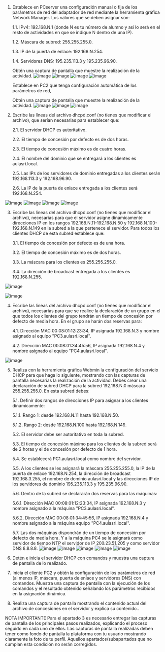 1.	Establece en PCserver una configuración manual o fija de los parámetros de red del adaptador de red mediante la herramienta gráfica Network Manager. Los valores que se deben asignar son:

     1.1.	IPv4: 192.168.N.1 (donde N es tu número de alumno y así lo será en el resto de actividades en que se indique N dentro de una IP).
  	     	
     1.2.	Máscara de subred: 255.255.255.0.
  	
     1.3.	IP de la puerta de enlace: 192.168.N.254.
  	
     1.4.	Servidores DNS: 195.235.113.3 y 195.235.96.90.
  	
      Obtén una captura de pantalla que muestre la realización de la actividad.
  	![image](https://github.com/rolando1803/Administrador_de_sistemas_informaticos_de_red/assets/55965131/6ac8a6ce-0ff9-4538-a890-a40db1831d8c)
![image](https://github.com/rolando1803/Administrador_de_sistemas_informaticos_de_red/assets/55965131/a1266258-35d5-432a-b855-1f0175464b7c)
![image](https://github.com/rolando1803/Administrador_de_sistemas_informaticos_de_red/assets/55965131/67520de2-3998-4c6e-9b06-26091babdead)
![image](https://github.com/rolando1803/Administrador_de_sistemas_informaticos_de_red/assets/55965131/79cf24f2-348f-44ce-8278-bd4c453969b6)

  	
      Establece en PC2 que tenga configuración automática de los parámetros de red,
  	
      Obtén una captura de pantalla que muestre la realización de la actividad.
![image](https://github.com/rolando1803/Administrador_de_sistemas_informaticos_de_red/assets/55965131/bc8cb75d-02e0-443d-aff9-fa2da7ca01c3)
![image](https://github.com/rolando1803/Administrador_de_sistemas_informaticos_de_red/assets/55965131/79087ad2-ccc1-4cc6-a3fd-7cddac5d7993)
![image](https://github.com/rolando1803/Administrador_de_sistemas_informaticos_de_red/assets/55965131/ec9f2707-0eb0-46be-a44c-49aaeef3d855)


2.	Escribe las líneas del archivo dhcpd.conf (no tienes que modificar el archivo), que serían necesarias para establecer que:

    2.1.	El servidor DHCP es autoritativo.
    
    2.2.	El tiempo de concesión por defecto es de dos horas.
    
    2.3.	El tiempo de concesión máximo es de cuatro horas.
    
    2.4.	El nombre del dominio que se entregará a los clientes es aulasri.local.
    
    2.5.	Las IPs de los servidores de dominio entregadas a los clientes serán 192.168.113.3 y 192.168.96.90.
    
    2.6.	La IP de la puerta de enlace entregada a los clientes será 192.168.N.254.

   ![image](https://github.com/rolando1803/Administrador_de_sistemas_informaticos_de_red/assets/55965131/c5772a84-b7ba-4daf-bc8c-a72eebce57dd)
![image](https://github.com/rolando1803/Administrador_de_sistemas_informaticos_de_red/assets/55965131/abc10c0e-68a4-4ade-ab2a-0c561bc84a00)
![image](https://github.com/rolando1803/Administrador_de_sistemas_informaticos_de_red/assets/55965131/494a0dca-1def-4ddb-925e-eba736c85903)
![image](https://github.com/rolando1803/Administrador_de_sistemas_informaticos_de_red/assets/55965131/c3dab55a-f790-44d3-9ef3-9285dd2e162d)

  	
3.	Escribe las líneas del archivo dhcpd.conf (no tienes que modificar el archivo), necesarias para que el servidor asigne dinámicamente direcciones IP en los rangos 192.168.N.11-192.168.N.50 y 192.168.N.100-     192.168.N.149 en la subred a la que pertenece el servidor. Para todos los clientes DHCP de esta subred establece que:

    3.1.	El tiempo de concesión por defecto es de una hora.
  	
    3.2.	El tiempo de concesión máximo es de dos horas.
  	
    3.3.	La máscara para los clientes es 255.255.255.0.
  	
    3.4.	La dirección de broadcast entregada a los clientes es 192.168.N.255.

 ![image](https://github.com/rolando1803/Administrador_de_sistemas_informaticos_de_red/assets/55965131/1c87afcd-4690-4618-80b0-42a4f4d5f60c)

   ![image](https://github.com/rolando1803/Administrador_de_sistemas_informaticos_de_red/assets/55965131/d3ca8deb-bf45-4489-83dd-f3e5a9cb9f59)

  	
4.	Escribe las líneas del archivo dhcpd.conf (no tienes que modificar el archivo), necesarias para que se realice la declaración de un grupo en el que todos los clientes del grupo tendrán un tiempo de            concesión por defecto de media hora. En el grupo se harán dos reservas para:

    4.1.	Dirección MAC 00:08:01:12:23:34, IP asignada 192.168.N.3 y nombre asignado al equipo "PC3.aulasri.local".
    
    4.2.	Dirección MAC 00:08:01:34:45:56, IP asignada 192.168.N.4 y nombre asignado al equipo "PC4.aulasri.local".

   ![image](https://github.com/rolando1803/Administrador_de_sistemas_informaticos_de_red/assets/55965131/45a7a434-d7a8-446e-8c84-d79dc3920304)


5.	Realiza con la herramienta gráfica Webmin la configuración del servicio DHCP para que haga lo siguiente, mostrando con las capturas de pantalla necesarias la realización de la actividad.
    Debes crear una declaración de subred DHCP para la subred 192.168.N.0 máscara 255.255.255.0. En esta subred debes:
  	
    5.1.	Definir dos rangos de direcciones IP para asignar a los clientes dinámicamente:

  	5.1.1.	Rango 1: desde 192.168.N.11 hasta 192.168.N.50.
  	
    5.1.2.	Rango 2: desde 192.168.N.100 hasta 192.168.N.149.

  	5.2.	El servidor debe ser autoritativo en toda la subred.

  	5.3.	El tiempo de concesión máximo para los clientes de la subred será de 2 horas y el de concesión por defecto de 1 hora.

  	5.4.	Se establecerá PC1.aulasri.local como nombre del servidor.

  	5.5.	A los clientes se les asignará la máscara 255.255.255.0, la IP de la puerta de enlace 192.168.N.254, la dirección de broadcast 192.168.3.255, el nombre de dominio aulasri.local y las direcciones IP      de los servidores de dominio 195.235.113.3 y 195.235.96.90.

  	5.6.	Dentro de la subred se declararán dos reservas para las máquinas:

  	5.6.1.	Dirección MAC 00:08:01:12:23:34, IP asignada 192.168.N.3 y nombre asignado a la máquina "PC3.aulasri.local".

  	5.6.2.	Dirección MAC 00:08:01:34:45:56, IP asignada 192.168.N.4 y nombre asignado a la máquina equipo "PC4.aulasri.local".

  	5.7.	Las dos máquinas dispondrán de un tiempo de concesión por defecto de media hora. Y a la máquina PC4 se le asignará como servidor de tiempo NTP el servidor de IP 200.23.51.205 y como servidor DNS         8.8.8.8.
![image](https://github.com/rolando1803/Administrador_de_sistemas_informaticos_de_red/assets/55965131/ae6abc3b-c4bb-4803-bcc1-ed88a6b92ef5)
![image](https://github.com/rolando1803/Administrador_de_sistemas_informaticos_de_red/assets/55965131/b2ca7875-a284-4124-acde-510d25ed37e4)
![image](https://github.com/rolando1803/Administrador_de_sistemas_informaticos_de_red/assets/55965131/aecd06db-6d9d-43bc-b8ed-c958cf971ce6)
![image](https://github.com/rolando1803/Administrador_de_sistemas_informaticos_de_red/assets/55965131/d3e56c42-1bc3-4560-be4e-787abffa96db)
![image](https://github.com/rolando1803/Administrador_de_sistemas_informaticos_de_red/assets/55965131/3b2f1b3f-6c9e-41b6-a1ee-b0c5c1295b1f)


   
7.	Detén e inicia el servidor DHCP con comandos y muestra una captura de pantalla de lo realizado.

8.	Inicia el cliente PC2 y obtén la configuración de los parámetros de red (al menos IP, máscara, puerta de enlace y servidores DNS) con comandos. Muestra una captura de pantalla con la ejecución de los          comandos y el resultado obtenido señalando los parámetros recibidos en la asignación dinámica.

9.	Realiza una captura de pantalla mostrando el contenido actual del archivo de concesiones en el servidor y explica su contenido..

NOTA IMPORTANTE
Para el apartado 3 es necesario entregar las capturas de pantalla de los principales pasos realizados, explicando el proceso seguido en cada uno de ellos. Las capturas de pantalla realizadas deben tener como fondo de pantalla la plataforma con tu usuario mostrando claramente la foto de tu perfil. Aquellos apartados/subapartados que no cumplan esta condición no serán corregidos.
